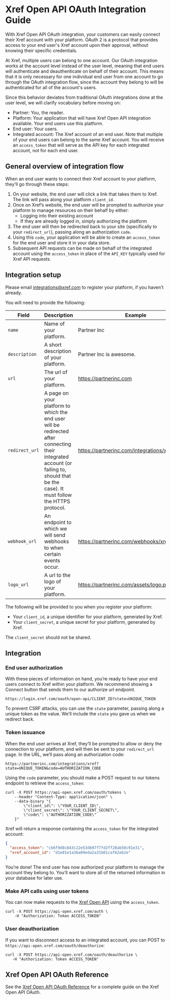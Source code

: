 # Xref Open API OAuth Integration Guide

With Xref Open API OAuth integration, your customers can easily connect their Xref account with your platform. OAuth 2 is a protocol that provides access to your end user's Xref account upon their approval, without knowing their specific credentials.

At Xref, multiple users can belong to one account. Our OAuth integration works at the account level instead of the user level, meaning that end users will authenticate and deauthenticate on behalf of their account. This means that it is only necessary for one individual end user from one account to go through the OAuth integration flow, since the account they belong to will be authenticated for all of the account's users.

Since this behavior deviates from traditional OAuth integrations done at the user level, we will clarify vocabulary before moving on:

- Partner: You, the reader.
- Platform: Your application that will have Xref Open API integration available. Your end users use this platform.
- End user: Your users.
- Integrated account: The Xref account of an end user. Note that multiple of your end users can belong to the same Xref account. You will receive an `access_token` that will serve as the API key for each integrated account, not for each end user.

## General overview of integration flow

When an end user wants to connect their Xref account to your platform, they’ll go through these steps:

1. On your website, the end user will click a link that takes them to Xref. The link will pass along your platform `client_id`.
2. Once on Xref’s website, the end user will be prompted to authorize your platform to manage resources on their behalf by either:
    - Logging into their existing account
    - If they are already logged in, simply authorizing the platform
3. The end user will then be redirected back to your site (specifically to your `redirect_url`), passing along an authorization `code`.
4. Using this `code`, your application will be able to create an `access_token` for the end user and store it in your data store.
5. Subsequent API requests can be made on behalf of the integrated account using the `access_token` in place of the `API_KEY` typically used for Xref API requests.

## Integration setup
Please email integrations@xref.com to register your platform, if you haven't already.

You will need to provide the following:

| Field | Description | Example |
|-------|-------------|---------|
| `name`| Name of your platform. | Partner Inc |
|`description`| A short description of your platform. | Partner Inc is awesome.  |
|`url`| The url of your platform. | https://partnerinc.com |
|`redirect_url` | A page on your platform to which the end user will be redirected after connecting their integrated account (or failing to, should that be the case). It must follow the HTTPS protocol. | https://partnerinc.com/integrations/xref |
|`webhook_url`|An endpoint to which we will send webhooks to when certain events occur. | https://partnerinc.com/webhooks/xref/incoming |
|`logo_url`| A url to the logo of your platform. | https://partnerinc.com/assets/logo.png |

The following will be provided to you when you register your platform:

- Your `client_id`, a unique identifier for your platform, generated by Xref.
- Your `client_secret`, a unique secret for your platform, generated by Xref.

The `client_secret` should not be shared.

## Integration
### End user authorization

With these pieces of information on hand, you’re ready to have your end users connect to Xref within your platform. We recommend showing a Connect button that sends them to our authorize url endpoint. 

```
https://login.xref.com/oauth/open-api/CLIENT_ID?state=UNIQUE_TOKEN
```

To prevent CSRF attacks, you can use the `state` parameter, passing along a unique token as the value. We’ll include the `state` you gave us when we redirect back.

### Token issuance

When the end user arrives at Xref, they’ll be prompted to allow or deny the connection to your platform, and will then be sent to your `redirect_url` page. In the URL, we’ll pass along an authorization code:

```
https://partnerinc.com/integrations/xref?state=UNIQUE_TOKEN&code=AUTHORIZATION_CODE
```

Using the `code` parameter, you should make a POST request to our tokens endpoint to retrieve the `access_token`:

```curl
curl -X POST https://api-open.xref.com/oauth/tokens \
    --header "Content-Type: application/json" \
    --data-binary "{
        \"client_id\": \"YOUR_CLIENT_ID\",
        \"client_secret\": \"YOUR_CLIENT_SECRET\",
        \"code\": \"AUTHORIZATION_CODE\"
    }"
```

Xref will return a response containing the `access_token` for the integrated account:

```json
{
  "access_token": "cb6f9d8c843c22e53db97f7fd2ff20ab58c91e31",
  "xref_account_id": "d1e01e1a36a09eda2a31b01caf62eb2e"
}
```

You’re done! The end user has now authorized your platform to manage the account they belong to.  You’ll want to store all of the returned information in your database for later use.

### Make API calls using user tokens

You can now make requests to the [Xref Open API](https://xrefopenapi.docs.apiary.io) using the `access_token`.

```curl
curl -X POST https://api-open.xref.com/auth \
    -H "Authorization: Token ACCESS_TOKEN"
```

### User deauthorization

If you want to disconnect access to an integrated account, you can POST to `https://api-open.xref.com/oauth/deauthorize`:

```curl
curl -X POST https://api-open.xref.com/oauth/deauthorize \
   -H "Authorization: Token ACCESS_TOKEN"
```

## Xref Open API OAuth Reference

See the [Xref Open API OAuth Reference](https://github.com/xrefdev/openapi-oauth-docs/blob/master/openapi_oauth_reference.md) for a complete guide on the Xref Open API OAuth.
